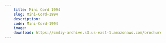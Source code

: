 ```yaml
---
    title: Mini Cord 1994
    slug: Mini-Cord-1994
    description:
    code: Mini-Cord-1994
    image:
    download: https://cmdiy-archive.s3.us-east-1.amazonaws.com/brochures/documents/Mini+Cord+1994.pdf
---
```

<!-- Content of the page -->

##
        
